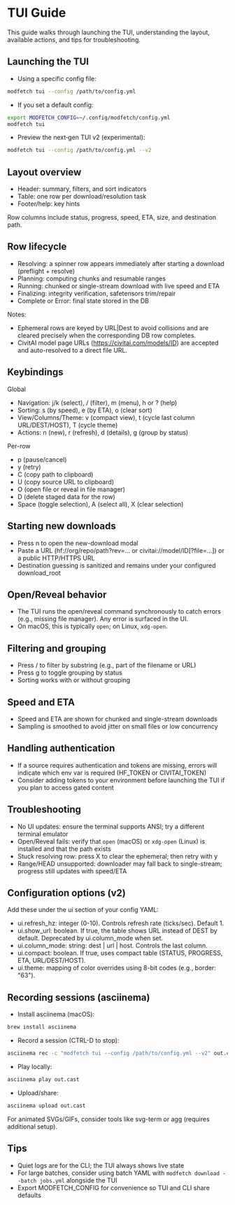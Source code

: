 # TUI Guide

This guide walks through launching the TUI, understanding the layout, available actions, and tips for troubleshooting.

## Launching the TUI

- Using a specific config file:

```bash
modfetch tui --config /path/to/config.yml
```

- If you set a default config:

```bash
export MODFETCH_CONFIG=~/.config/modfetch/config.yml
modfetch tui
```

- Preview the next‑gen TUI v2 (experimental):

```bash
modfetch tui --config /path/to/config.yml --v2
```

## Layout overview

- Header: summary, filters, and sort indicators
- Table: one row per download/resolution task
- Footer/help: key hints

Row columns include status, progress, speed, ETA, size, and destination path.

## Row lifecycle

- Resolving: a spinner row appears immediately after starting a download (preflight + resolve)
- Planning: computing chunks and resumable ranges
- Running: chunked or single-stream download with live speed and ETA
- Finalizing: integrity verification, safetensors trim/repair
- Complete or Error: final state stored in the DB

Notes:
- Ephemeral rows are keyed by URL|Dest to avoid collisions and are cleared precisely when the corresponding DB row completes.
- CivitAI model page URLs (https://civitai.com/models/ID) are accepted and auto-resolved to a direct file URL.

## Keybindings

Global
- Navigation: j/k (select), / (filter), m (menu), h or ? (help)
- Sorting: s (by speed), e (by ETA), o (clear sort)
- View/Columns/Theme: v (compact view), t (cycle last column URL/DEST/HOST), T (cycle theme)
- Actions: n (new), r (refresh), d (details), g (group by status)

Per-row
- p (pause/cancel)
- y (retry)
- C (copy path to clipboard)
- U (copy source URL to clipboard)
- O (open file or reveal in file manager)
- D (delete staged data for the row)
- Space (toggle selection), A (select all), X (clear selection)

## Starting new downloads

- Press n to open the new-download modal
- Paste a URL (hf://org/repo/path?rev=... or civitai://model/ID[?file=...]) or a public HTTP/HTTPS URL
- Destination guessing is sanitized and remains under your configured download_root

## Open/Reveal behavior

- The TUI runs the open/reveal command synchronously to catch errors (e.g., missing file manager). Any error is surfaced in the UI.
- On macOS, this is typically `open`; on Linux, `xdg-open`.

## Filtering and grouping

- Press / to filter by substring (e.g., part of the filename or URL)
- Press g to toggle grouping by status
- Sorting works with or without grouping

## Speed and ETA

- Speed and ETA are shown for chunked and single-stream downloads
- Sampling is smoothed to avoid jitter on small files or low concurrency

## Handling authentication

- If a source requires authentication and tokens are missing, errors will indicate which env var is required (HF_TOKEN or CIVITAI_TOKEN)
- Consider adding tokens to your environment before launching the TUI if you plan to access gated content

## Troubleshooting

- No UI updates: ensure the terminal supports ANSI; try a different terminal emulator
- Open/Reveal fails: verify that `open` (macOS) or `xdg-open` (Linux) is installed and that the path exists
- Stuck resolving row: press X to clear the ephemeral; then retry with y
- Range/HEAD unsupported: downloader may fall back to single-stream; progress still updates with speed/ETA

## Configuration options (v2)

Add these under the ui section of your config YAML:

- ui.refresh_hz: integer (0-10). Controls refresh rate (ticks/sec). Default 1.
- ui.show_url: boolean. If true, the table shows URL instead of DEST by default. Deprecated by ui.column_mode when set.
- ui.column_mode: string: dest | url | host. Controls the last column.
- ui.compact: boolean. If true, uses compact table (STATUS, PROGRESS, ETA, URL/DEST/HOST).
- ui.theme: mapping of color overrides using 8-bit codes (e.g., border: "63").

## Recording sessions (asciinema)

- Install asciinema (macOS):

```bash
brew install asciinema
```

- Record a session (CTRL-D to stop):

```bash
asciinema rec -c "modfetch tui --config /path/to/config.yml --v2" out.cast
```

- Play locally:

```bash
asciinema play out.cast
```

- Upload/share:

```bash
asciinema upload out.cast
```

For animated SVGs/GIFs, consider tools like svg-term or agg (requires additional setup).

## Tips

- Quiet logs are for the CLI; the TUI always shows live state
- For large batches, consider using batch YAML with `modfetch download --batch jobs.yml` alongside the TUI
- Export MODFETCH_CONFIG for convenience so TUI and CLI share defaults

